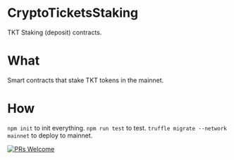 # CryptoTicketsStaking

TKT Staking (deposit) contracts.

# What

Smart contracts that stake TKT tokens in the mainnet.

# How 

`npm init` to init everything.
`npm run test` to test.
`truffle migrate --network mainnet` to deploy to mainnet.

[![PRs Welcome](https://img.shields.io/badge/PRs-welcome-brightgreen.svg?style=flat-square)](http://makeapullrequest.com)



